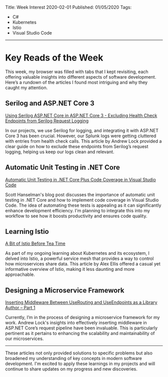 Title: Week Interest 2020-02-01
Published: 01/05/2020
Tags:
  - C#
  - Kubernetes
  - Istio
  - Visual Studio Code
---

# Key Reads of the Week

This week, my browser was filled with tabs that I kept revisiting, each offering valuable insights into different aspects of software development. Here’s a rundown of the articles I found most intriguing and why they caught my attention.

## Serilog and ASP.NET Core 3

[Using Serilog ASP.NET Core in ASP.NET Core 3 - Excluding Health Check Endpoints from Serilog Request Logging](https://andrewlock.net/using-serilog-aspnetcore-in-asp-net-core-3-excluding-health-check-endpoints-from-serilog-request-logging/)

In our projects, we use Serilog for logging, and integrating it with ASP.NET Core 3 has been crucial. However, our Splunk logs were getting cluttered with entries from health check calls. This article by Andrew Lock provided a clear guide on how to exclude these endpoints from Serilog’s request logging, helping us keep our logs clean and relevant.

## Automatic Unit Testing in .NET Core

[Automatic Unit Testing in .NET Core Plus Code Coverage in Visual Studio Code](https://www.hanselman.com/blog/AutomaticUnitTestingInNETCorePlusCodeCoverageInVisualStudioCode.aspx)

Scott Hanselman's blog post discusses the importance of automatic unit testing in .NET Core and how to implement code coverage in Visual Studio Code. The idea of automating these tests is appealing as it can significantly enhance development efficiency. I'm planning to integrate this into my workflow to see how it boosts productivity and ensures code quality.

## Learning Istio

[A Bit of Istio Before Tea Time](https://blog.alexellis.io/a-bit-of-istio-before-tea-time/)

As part of my ongoing learning about Kubernetes and its ecosystem, I delved into Istio, a powerful service mesh that provides a way to control how microservices share data. This article by Alex Ellis offered a casual yet informative overview of Istio, making it less daunting and more approachable.

## Designing a Microservice Framework

[Inserting Middleware Between UseRouting and UseEndpoints as a Library Author – Part 1](https://andrewlock.net/inserting-middleware-between-userouting-and-useendpoints-as-a-library-author-part-1/)

Currently, I’m in the process of designing a microservice framework for my work. Andrew Lock's insights into effectively inserting middleware in ASP.NET Core’s request pipeline have been invaluable. This is particularly pertinent as it pertains to enhancing the scalability and maintainability of our microservices.

---

These articles not only provided solutions to specific problems but also broadened my understanding of key concepts in modern software development. I'm excited to apply these learnings in my projects and will continue to share updates on my progress and new discoveries.
